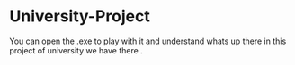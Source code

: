 # University-Project
You can open the .exe to play with it and understand whats up there in this project of university we have there . 
